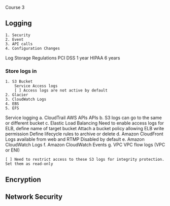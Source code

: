 Course 3
## Logging
	1. Security
	2. Event
	3. API calls
	4. Configuration Changes

Log Storage Regulations
PCI DSS 1 year
HIPAA 6 years

### Store logs in 
	1. S3 Bucket
		Service Access logs
		[ ] Access logs are not active by default
	2. Glacier
	3. CloudWatch Logs
	4. EBS
	5. EFS

Service logging
	a.	CloudTrail
		AWS APIs
		APIs
	b. S3 logs can go to the same or different bucket
	c. Elastic Load Balancing
		Need to enable access logs for ELB, define name of target bucket
		Attach a bucket policy allowing ELB write permission
		Define lifecycle rules to archive or delete
	d. Amazon CloudFront
		Logs available from web and RTMP
		Disabled by default
	e. Amazon CloudWatch Logs
	f. Amazon CloudWatch Events
	g. VPC
		VPC flow logs (VPC or ENI)

	[ ] Need to restrict access to these S3 logs for integrity protection. Set them as read-only

## Encryption

## Network Security